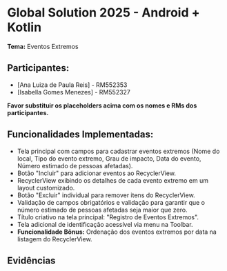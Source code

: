 # Global Solution 2025 - Android + Kotlin

**Tema:** Eventos Extremos

## Participantes:

- [Ana Luiza de Paula Reis] - RM552353
- [Isabella Gomes Menezes] - RM552327

**Favor substituir os placeholders acima com os nomes e RMs dos participantes.**

## Funcionalidades Implementadas:

- Tela principal com campos para cadastrar eventos extremos (Nome do local, Tipo do evento extremo, Grau de impacto, Data do evento, Número estimado de pessoas afetadas).
- Botão "Incluir" para adicionar eventos ao RecyclerView.
- RecyclerView exibindo os detalhes de cada evento extremo em um layout customizado.
- Botão "Excluir" individual para remover itens do RecyclerView.
- Validação de campos obrigatórios e validação para garantir que o número estimado de pessoas afetadas seja maior que zero.
- Título criativo na tela principal: "Registro de Eventos Extremos".
- Tela adicional de identificação acessível via menu na Toolbar.
- **Funcionalidade Bônus:** Ordenação dos eventos extremos por data na listagem do RecyclerView.

## Evidências



